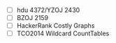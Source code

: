 - [ ] hdu 4372/YZOJ 2430
- [ ] BZOJ 2159
- [ ] HackerRank Costly Graphs
- [ ] TCO2014 Wildcard CountTables
